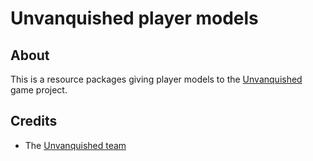 Unvanquished player models
==========================


About
-----

This is a resource packages giving player models to the [Unvanquished](https://unvanquished.net) game project.


Credits
-------

- The [Unvanquished team](https://unvanquished.net/?page_id=336)
